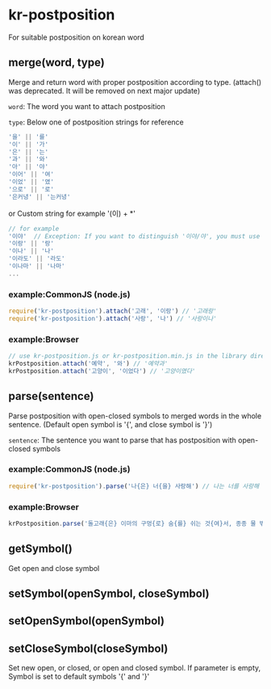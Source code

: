 # kr-postposition
For suitable postposition on korean word

## merge(word, type)
Merge and return word with proper postposition according to type.
(attach() was deprecated. It will be removed on next major update) 

`word`:
The word you want to attach postposition

`type`:
Below one of postposition strings for reference

```javascript
'을' || '를'
'이' || '가'
'은' || '는'
'과' || '와'
'아' || '야'
'이어' || '여'
'이었' || '였'
'으로' || '로'
'은커녕' || '는커녕'
```

or Custom string for example '(이) + *'

```javascript
// for example
'이야'  // Exception: If you want to distinguish '이야/야', you must use only '이야' because of duplication with '아/야'
'이랑' || '랑'
'이나' || '나'
'이라도' || '라도'
'이나마' || '나마'
...
```

### example:CommonJS (node.js)
```javascript
require('kr-postposition').attach('고래', '이랑') // '고래랑'
require('kr-postposition').attach('사랑', '나') // '사랑이나'
```

### example:Browser
```javascript
// use kr-postposition.js or kr-postposition.min.js in the library directory and 'script' tag
krPostposition.attach('예약', '와') // '예약과'
krPostposition.attach('고양이', '이었다') // '고양이였다'
```


## parse(sentence)
Parse postposition with open-closed symbols to merged words in the whole sentence.
(Default open symbol is '{', and close symbol is '}')

`sentence`:
The sentence you want to parse that has postposition with open-closed symbols

### example:CommonJS (node.js)
```javascript
require('kr-postposition').parse('나{은} 너{을} 사랑해') // 나는 너를 사랑해
```

### example:Browser
```javascript
krPostposition.parse('돌고래{은} 이마의 구멍{로} 숨{를} 쉬는 것{여}서, 종종 물 밖{로} 나와야 한다.') // 돌고래는 이마의 구멍으로 숨을 쉬는 것이어서, 종종 물 밖으로 나와야 한다.
```

## getSymbol()
Get open and close symbol

## setSymbol(openSymbol, closeSymbol)
## setOpenSymbol(openSymbol)
## setCloseSymbol(closeSymbol)
Set new open, or closed, or open and closed symbol.
If parameter is empty, Symbol is set to default symbols '{' and '}'